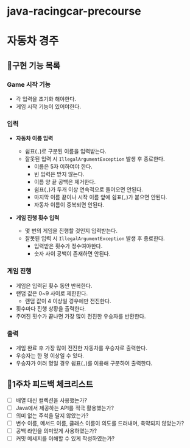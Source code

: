# java-racingcar-precourse

# 자동차 경주

## 🚗구현 기능 목록

### Game 시작 기능
- 각 입력을 초기화 해야한다.
- 게임 시작 기능이 있어야한다.


### 입력
- **자동차 이름 입력**
  - 쉼표(`,`)로 구분된 이름을 입력받는다.
  - 잘못된 입력 시 `IllegalArgumentException` 발생 후 종료한다.
    - 이름은 5자 이하여야 한다.
    - 빈 입력은 받지 않는다.
    - 이름 양 끝 공백은 제거한다.
    - 쉼표(`,`)가 두개 이상 연속적으로 들어오면 안된다.
    - 마지막 이름 끝이나 시작 이름 앞에 쉼표(`,`)가 붙으면 안된다.
    - 자동차 이름이 중복되면 안된다.


- **게임 진행 횟수 입력**
  - 몇 번의 게임을 진행할 것인지 입력받는다.
  - 잘못된 입력 시 `IllegalArgumentException` 발생 후 종료한다.
    - 입력받은 횟수가 정수여야한다.
    - 숫자 사이 공백이 존재하면 안된다.


### 게임 진행
- 게임은 입력된 횟수 동안 반복한다.
- 랜덤 값은 0~9 사이로 제한한다.
  - 랜덤 값이 4 이상일 경우에만 전진한다.
- 횟수마다 진행 상황을 출력한다.
- 주어진 횟수가 끝나면 가장 많이 전진한 우승자를 반환한다.



### 출력
- 게임 완료 후 가장 많이 전진한 자동차를 우승자로 출력한다.
- 우승자는 한 명 이상일 수 있다.
- 우승자가 여러 명일 경우 쉼표(`,`)를 이용해 구분하여 출력한다.


## 📝1주차 피드백 체크리스트
- [ ] 배열 대신 컬렉션을 사용했는가?
- [ ] Java에서 제공하는 API를 적극 활용했는가?
- [ ] 의미 없는 주석을 달지 않았는가?
- [ ] 변수 이름, 메서드 이름, 클래스 이름이 의도를 드러내며, 축약되지 않았는가?
- [ ] 공백 라인을 의미있게 사용하였는가?
- [ ] 커밋 메세지를 이해할 수 있게 작성하였는가?